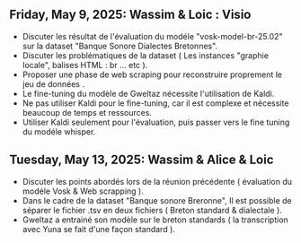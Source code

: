 ## Friday, May 9, 2025: Wassim & Loic : Visio
* Discuter les résultat de l'évaluation du modéle "vosk-model-br-25.02" sur la dataset "Banque Sonore Dialectes Bretonnes".
* Discuter les problématiques de la dataset ( Les instances "graphie locale", balises HTML : br ... etc ).
* Proposer une phase de web scraping pour reconstruire proprement le jeu de données .
* Le fine-tuning du modèle de Gweltaz nécessite l'utilisation de Kaldi.
* Ne pas utiliser Kaldi pour le fine-tuning, car il est complexe et nécessite beaucoup de temps et ressources.
* Utiliser Kaldi seulement pour l'évaluation, puis passer vers le fine tuning du modéle whisper.

## Tuesday, May 13, 2025: Wassim & Alice & Loic
* Discuter les points abordés lors de la réunion précédente ( évaluation du modéle Vosk & Web scrapping ).
* Dans le cadre de la dataset "Banque sonore Breronne", Il est possible de séparer le fichier .tsv en deux fichiers ( Breton standard & dialectale ).
* Gweltaz a entrainé son modèle sur le breton standards ( la transcription avec Yuna se fait d'une façon standard ).
